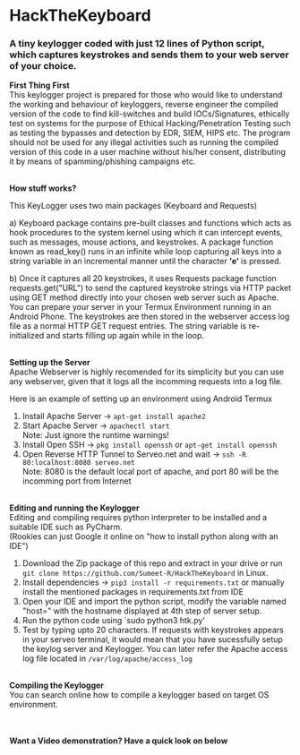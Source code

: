# HackTheKeyboard
<h3>A tiny keylogger coded with just 12 lines of Python script, which captures keystrokes and sends them to your web server of your choice.</h3>

<b>First Thing First</b><br>
This keylogger project is prepared for those who would like to understand the working and behaviour of keyloggers, reverse engineer the compiled version of the code to find kill-switches and build IOCs/Signatures, ethically test on systems for the purpose of Ethical Hacking/Penetration Testing such as testing the bypasses and detection by EDR, SIEM, HIPS etc.
The program should not be used for any illegal activities such as running the compiled version of this code in a user machine without his/her consent, distributing it by means of spamming/phishing campaigns etc.

<br>
<b>How stuff works?</b>

This KeyLogger uses two main packages (Keyboard and Requests)

a) Keyboard package contains pre-built classes and functions which acts as hook procedures to the system kernel using which it can intercept events, such as messages, mouse actions, and keystrokes. A package function known as read_key() runs in an infinite while loop capturing all keys into a string variable in an incremental manner until the character <b> 'e' </b> is pressed.

b) Once it captures all 20 keystrokes, it uses Requests package function requests.get("URL") to send the captured keystroke strings via HTTP packet using GET method directly into your chosen web server such as Apache. You can prepare your server in your Termux Environment running in an Android Phone. The keystrokes are then stored in the webserver access log file as a normal HTTP GET request entries. The string variable is re-initialized and starts filling up again while in the loop.
 
<br>
<b>Setting up the Server</b><br>
Apache Webserver is highly recomended for its simplicity but you can use any webserver, given that it logs all the incomming requests into a log file.

Here is an example of setting up an environment using Android Termux

1) Install Apache Server -> `apt-get install apache2`
2) Start Apache Server -> `apachectl start`<br>
   Note: Just ignore the runtime warnings!
3) Install Open SSH -> `pkg install openssh` or `apt-get install openssh`
4) Open Reverse HTTP Tunnel to Serveo.net and wait -> `ssh -R 80:localhost:8080 serveo.net`<br>
   Note: 8080 is the default local port of apache, and port 80 will be the incomming port from Internet

<br>
<b> Editing and running the Keylogger</b><br>
Editing and compiling requires python interpreter to be installed and a suitable IDE such as PyCharm.<br>
(Rookies can just Google it online on "how to install python along with an IDE")

1) Download the Zip package of this repo and extract in your drive or run `git clone https://github.com/Sumeet-R/HackTheKeyboard` in Linux.
2) Install dependencies -> `pip3 install -r requirements.txt` or manually install the mentioned packages in requirements.txt from IDE
3) Open your IDE and import the python script, modify the variable named "host=" with the hostname displayed at 4th step of server setup.
4) Run the python code using `sudo python3 htk.py'
5) Test by typing upto 20 characters. If requests with keystrokes appears in your serveo terminal, it would mean that you have sucessfully setup the keylog server and Keylogger. You can later refer the Apache access log file located in `/var/log/apache/access_log`

<br>
<b> Compiling the Keylogger</b><br>
You can search online how to compile a keylogger based on target OS environment.

<br><br>
<b> Want a Video demonstration? Have a quick look on below </b><br>



 
